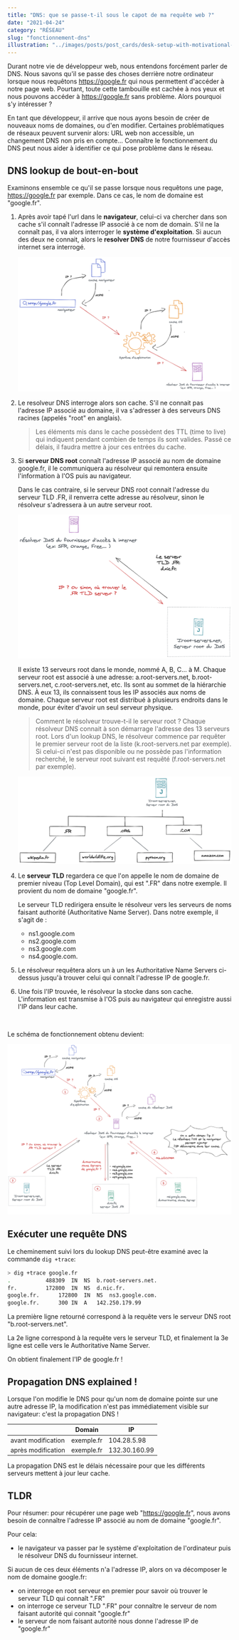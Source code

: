 ```yaml
---
title: "DNS: que se passe-t-il sous le capot de ma requête web ?"
date: "2021-04-24"
category: "RÉSEAU"
slug: "fonctionnement-dns"
illustration: "../images/posts/post_cards/desk-setup-with-motivational-poster.jpg"
---
```



Durant notre vie de développeur web, nous entendons forcément parler de DNS. 
Nous savons qu'il se passe des choses derrière notre ordinateur lorsque nous requêtons https://google.fr qui nous permettent d'accéder à notre page web. Pourtant, toute cette tambouille est cachée à nos yeux et nous pouvons accéder à https://google.fr sans problème. Alors pourquoi s'y intéresser ? 

En tant que développeur, il arrive que nous ayons besoin de créer de nouveaux noms de domaines, ou d'en modifier. Certaines problématiques de réseaux peuvent survenir alors: URL web non accessible, un changement DNS non pris en compte... Connaître le fonctionnement du DNS peut nous aider à identifier ce qui pose problème dans le réseau.



## DNS lookup de bout-en-bout

Examinons ensemble ce qu'il se passe lorsque nous requêtons une page, https://google.fr par exemple. Dans ce cas, le nom de domaine est "google.fr".

1. Après avoir tapé l'url dans le **navigateur**, celui-ci va chercher dans son cache s'il connaît l'adresse IP associé à ce nom de domain. S'il ne la connaît pas, il va alors interroger le **système d'exploitation**. Si aucun des deux ne connait, alors le **resolver DNS** de notre fournisseur d'accès internet sera interrogé.

   ![Recherche de l'IP localement](../images/posts/20210424_dns_explained/dns_explained_local.png)

2. Le resolveur DNS interroge alors son cache. S'il ne connait pas l'adresse IP associé au domaine, il va s'adresser à des serveurs DNS racines (appelés "root" en anglais).

   > Les éléments mis dans le cache possèdent des TTL (time to live) qui indiquent pendant combien de temps ils sont valides. Passé ce délais, il faudra mettre à jour ces entrées du cache.

3. Si **serveur DNS root** connaît l'adresse IP associé au nom de domaine google.fr, il le communiquera au résolveur qui remontera ensuite l'information à l'OS puis au navigateur. 

   Dans le cas contraire, si le serveur DNS root connait l'adresse du serveur TLD .FR, il renverra cette adresse au résolveur, sinon le résolveur s'adressera à un autre serveur root.

   ![Requêter le DNS racine](../images/posts/20210424_dns_explained/dns_explained_root.png)

   Il existe 13 serveurs root dans le monde, nommé A, B, C... à M. Chaque serveur root est associé à une adresse: a.root-servers.net, b.root-servers.net, c.root-servers.net, etc. Ils sont au sommet de la hiérarchie DNS. À eux 13, ils connaissent tous les IP associés aux noms de domaine. Chaque serveur root est distribué à plusieurs endroits dans le monde, pour éviter d'avoir un seul serveur physique.

   > Comment le résolveur trouve-t-il le serveur root ? Chaque résolveur DNS connait à son démarrage l'adresse des 13 serveurs root. Lors d'un lookup DNS, le résolveur commence par requêter le premier serveur root de la liste (k.root-servers.net par exemple). Si celui-ci n'est pas disponible ou ne possède pas l'information recherché, le serveur root suivant est requêté (f.root-servers.net par exemple).

   ![Hiérarchie des serveurs DNS et TDL](../images/posts/20210424_dns_explained/dns_explained_root_server.png)



4. Le **serveur TLD** regardera ce que l'on appelle le nom de domaine de premier niveau (Top Level Domain), qui est ".FR" dans notre exemple. Il provient du nom de domaine "google.fr". 

   Le serveur TLD redirigera ensuite le résolveur vers les serveurs de noms faisant authorité (Authoritative Name Server). Dans notre exemple, il s'agit de :

   - ns1.google.com
   - ns2.google.com
   - ns3.google.com
   - ns4.google.com.

5. Le résolveur requêtera alors un à un les Authoritative Name Servers ci-dessus jusqu'à trouver celui qui connaît l'adresse IP de google.fr.

6. Une fois l'IP trouvée, le résolveur la stocke dans son cache. L'information est transmise à l'OS puis au navigateur qui enregistre aussi l'IP dans leur cache.

<br>

Le schéma de fonctionnement obtenu devient:

![résumé du fonctionnement global du DNS](../images/posts/20210424_dns_explained/dns_explained_global.png)



## Exécuter une requête DNS

Le cheminement suivi lors du lookup DNS peut-être examiné avec la commande `dig +trace`:

```sh
> dig +trace google.fr
.			488309	IN	NS	b.root-servers.net.
fr.			172800	IN	NS	d.nic.fr.
google.fr.		172800	IN	NS	ns3.google.com.
google.fr.		300	IN	A	142.250.179.99
```

La première ligne retourné correspond à la requête vers le serveur DNS root "b.root-servers.net".

La 2e ligne correspond à la requête vers le serveur TLD, et finalement la 3e ligne est celle vers le Authoritative Name Server. 

On obtient finalement l'IP de google.fr ! 

## Propagation DNS explained !

Lorsque l'on modifie le DNS pour qu'un nom de domaine pointe sur une autre adresse IP, la modification n'est pas immédiatement visible sur navigateur: c'est la propagation DNS !

|                    | Domain       | IP            |
| ------------------ | ------------ | ------------- |
| avant modification | exemple.fr | 104.28.5.98   |
| après modification | exemple.fr | 132.30.160.99 |

La propagation DNS est le délais nécessaire pour que les différents serveurs mettent à jour leur cache. 

## TLDR

Pour résumer: pour récupérer une page web "https://google.fr", nous avons besoin de connaître l'adresse IP associé au nom de domaine "google.fr".

Pour cela:
- le navigateur va passer par le système d'exploitation de l'ordinateur puis le résolveur DNS du fournisseur internet.

Si aucun de ces deux éléments n'a l'adresse IP, alors on va décomposer le nom de domaine google.fr:
- on interroge en root serveur en premier pour savoir où trouver le serveur TLD qui connaît ".FR"
- on interroge ce serveur TLD ".FR" pour connaître le serveur de nom faisant autorité qui connait "google.fr"
- le serveur de nom faisant autorité nous donne l'adresse IP de "google.fr"


